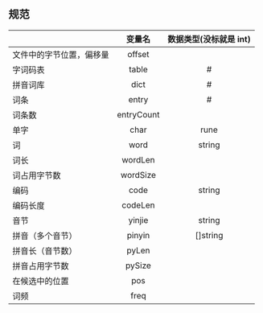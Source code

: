 ## 规范

|                          |   变量名   | 数据类型(没标就是 int) |
| ------------------------ | :--------: | :--------------------: |
| 文件中的字节位置，偏移量 |   offset   |                        |
| 字词码表                 |   table    |           #            |
| 拼音词库                 |    dict    |           #            |
| 词条                     |   entry    |           #            |
| 词条数                   | entryCount |                        |
| 单字                     |    char    |          rune          |
| 词                       |    word    |         string         |
| 词长                     |  wordLen   |                        |
| 词占用字节数             |  wordSize  |                        |
| 编码                     |    code    |         string         |
| 编码长度                 |  codeLen   |                        |
| 音节                     |   yinjie   |         string         |
| 拼音（多个音节）         |   pinyin   |        []string        |
| 拼音长（音节数）         |   pyLen    |                        |
| 拼音占用字节数           |   pySize   |                        |
| 在候选中的位置           |    pos     |                        |
| 词频                     |    freq    |                        |
